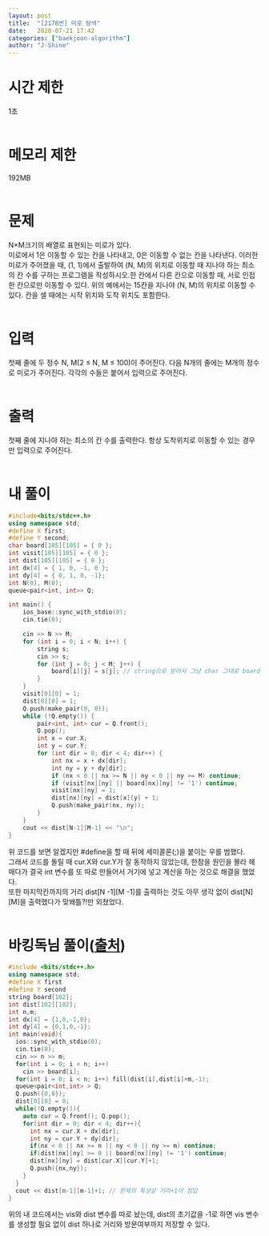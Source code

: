 ```yaml
---
layout: post
title:  "[2178번] 미로 탐색"
date:   2020-07-21 17:42
categories: ["baekjoon-algorithm"]
author: "J-Shine"
---
```

# 시간 제한
1초<br><br>

# 메모리 제한
192MB<br><br>

# 문제  
N×M크기의 배열로 표현되는 미로가 있다.<br>
미로에서 1은 이동할 수 있는 칸을 나타내고, 0은 이동할 수 없는 칸을 나타낸다. 이러한 미로가 주어졌을 때, (1, 1)에서 출발하여 (N, M)의 위치로 이동할 때 지나야 하는 최소의 칸 수를 구하는 프로그램을 작성하시오.한 칸에서 다른 칸으로 이동할 때, 서로 인접한 칸으로만 이동할 수 있다.
위의 예에서는 15칸을 지나야 (N, M)의 위치로 이동할 수 있다. 칸을 셀 때에는 시작 위치와 도착 위치도 포함한다.<br><br>

# 입력  
첫째 줄에 두 정수 N, M(2 ≤ N, M ≤ 100)이 주어진다. 다음 N개의 줄에는 M개의 정수로 미로가 주어진다. 각각의 수들은 붙어서 입력으로 주어진다.<br><br>

# 출력  

첫째 줄에 지나야 하는 최소의 칸 수를 출력한다. 항상 도착위치로 이동할 수 있는 경우만 입력으로 주어진다.<br><br>

# 내 풀이

```c++
#include<bits/stdc++.h>
using namespace std;
#define X first;
#define Y second;
char board[105][105] = { 0 };
int visit[105][105] = { 0 };
int dist[105][105] = { 0 };
int dx[4] = { 1, 0, -1, 0 };
int dy[4] = { 0, 1, 0, -1};
int N(0), M(0);
queue<pair<int, int>> Q;

int main() {
	ios_base::sync_with_stdio(0);
	cin.tie(0);

	cin >> N >> M;
	for (int i = 0; i < N; i++) {
		string s;
		cin >> s;
		for (int j = 0; j < M; j++) {
			board[i][j] = s[j]; // string으로 받아서 그냥 char 그대로 board에 넣는다.
		}
	}
	visit[0][0] = 1;
	dist[0][0] = 1;
	Q.push(make_pair(0, 0));
	while (!Q.empty()) {
		pair<int, int> cur = Q.front();
		Q.pop();
		int x = cur.X;
		int y = cur.Y;
		for (int dir = 0; dir < 4; dir++) {
			int nx = x + dx[dir];
			int ny = y + dy[dir];
			if (nx < 0 || nx >= N || ny < 0 || ny >= M) continue;
			if (visit[nx][ny] || board[nx][ny] != '1') continue;
			visit[nx][ny] = 1;
			dist[nx][ny] = dist[x][y] + 1;
			Q.push(make_pair(nx, ny));
		}
	}
	cout << dist[N-1][M-1] << "\n";
}
```
위 코드를 보면 알겠지만 #define을 할 때 뒤에 세미콜론(;)을 붙이는 우를 범했다.<br>
그래서 코드를 돌릴 때 cur.X와 cur.Y가 잘 동작하지 않았는데, 한참을 원인을 몰라 헤매다가 결국 int 변수를 또 따로 만들어서 거기에 넣고 계산을 하는 것으로 해결을 했었다.<br>
또한 마지막칸까지의 거리 dist[N -1][M -1]를 출력하는 것도 아무 생각 없이 dist[N][M]을 출력했다가 맞왜틀?!만 외쳤었다.<br><br>

# 바킹독님 풀이([출처](http://boj.kr/cd14bec9ecff461ab840f853ed0eb87f))

```c++
#include <bits/stdc++.h>
using namespace std;
#define X first
#define Y second
string board[102];
int dist[102][102];
int n,m;
int dx[4] = {1,0,-1,0};
int dy[4] = {0,1,0,-1};
int main(void){
  ios::sync_with_stdio(0);
  cin.tie(0);
  cin >> n >> m;
  for(int i = 0; i < n; i++)
    cin >> board[i];
  for(int i = 0; i < n; i++) fill(dist[i],dist[i]+m,-1);
  queue<pair<int,int> > Q;
  Q.push({0,0});
  dist[0][0] = 0;
  while(!Q.empty()){
    auto cur = Q.front(); Q.pop();
    for(int dir = 0; dir < 4; dir++){
      int nx = cur.X + dx[dir];
      int ny = cur.Y + dy[dir];
      if(nx < 0 || nx >= n || ny < 0 || ny >= m) continue;
      if(dist[nx][ny] >= 0 || board[nx][ny] != '1') continue;
      dist[nx][ny] = dist[cur.X][cur.Y]+1;
      Q.push({nx,ny});
    }
  }
  cout << dist[n-1][m-1]+1; // 문제의 특성상 거리+1이 정답
}
```
위의 내 코드에서는 vis와 dist 변수를 따로 놨는데, dist의 초기값을 -1로 하면 vis 변수를 생성할 필요 없이 dist 하나로 거리와 방문여부까지 저장할 수 있다.<br><br>

